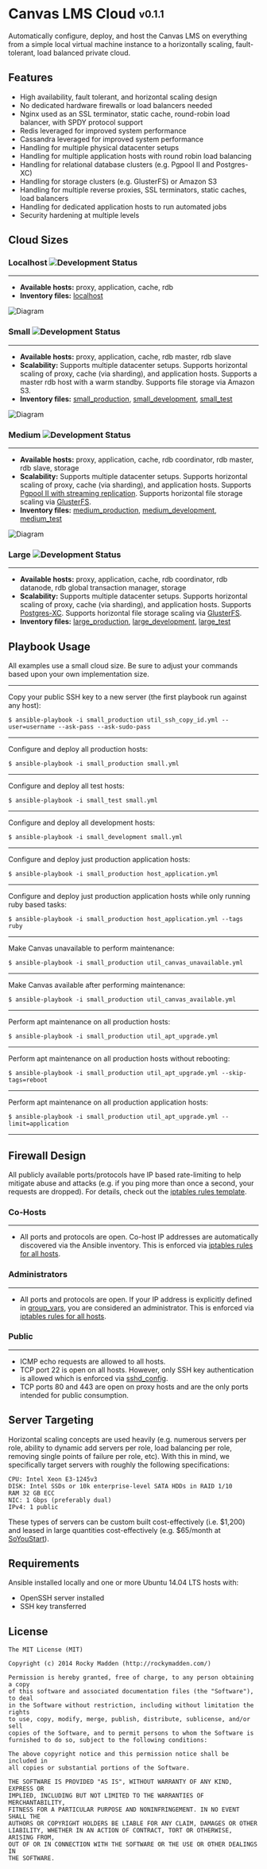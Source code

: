 # Canvas LMS Cloud <sub><sup>v0.1.1</sup></sub>

Automatically configure, deploy, and host the Canvas LMS on everything from a simple local virtual machine instance to a horizontally scaling, fault-tolerant, load balanced private cloud.

## Features
* High availability, fault tolerant, and horizontal scaling design
* No dedicated hardware firewalls or load balancers needed
* Nginx used as an SSL terminator, static cache, round-robin load balancer, with SPDY protocol support
* Redis leveraged for improved system performance
* Cassandra leveraged for improved system performance
* Handling for multiple physical datacenter setups
* Handling for multiple application hosts with round robin load balancing
* Handling for relational database clusters (e.g. Pgpool II and Postgres-XC)
* Handling for storage clusters (e.g. GlusterFS) or Amazon S3
* Handling for multiple reverse proxies, SSL terminators, static caches, load balancers
* Handling for dedicated application hosts to run automated jobs
* Security hardening at multiple levels

## Cloud Sizes

### Localhost ![Development Status](http://img.shields.io/badge/status-available-brightgreen.svg)
---
* __Available hosts:__ proxy, application, cache, rdb
* __Inventory files:__ [localhost](https://github.com/rockymadden/canvas-lms-cloud/blob/master/src/ansible/localhost)

![Diagram](https://googledrive.com/host/0B3I6erHNlT16MXUwY3R2WHJpZEU/canvas-lms-cloud-localhost.png)

### Small ![Development Status](http://img.shields.io/badge/status-available-brightgreen.svg)
---
* __Available hosts:__ proxy, application, cache, rdb master, rdb slave
* __Scalability:__ Supports multiple datacenter setups. Supports horizontal scaling of proxy, cache (via sharding), and application hosts. Supports a master rdb host with a warm standby. Supports file storage via Amazon S3.
* __Inventory files:__ [small_production](https://github.com/rockymadden/canvas-lms-cloud/blob/master/src/ansible/small_production), [small_development](https://github.com/rockymadden/canvas-lms-cloud/blob/master/src/ansible/small_development), [small_test](https://github.com/rockymadden/canvas-lms-cloud/blob/master/src/ansible/small_test)

![Diagram](https://googledrive.com/host/0B3I6erHNlT16MXUwY3R2WHJpZEU/canvas-lms-cloud-small.png)

### Medium ![Development Status](http://img.shields.io/badge/status-queued-lightgrey.svg)
---
* __Available hosts:__ proxy, application, cache, rdb coordinator, rdb master, rdb slave, storage
* __Scalability:__ Supports multiple datacenter setups. Supports horizontal scaling of proxy, cache (via sharding), and application hosts. Supports [Pgpool II with streaming replication](http://www.pgpool.net/). Supports horizontal file storage scaling via [GlusterFS](http://www.gluster.org/).
* __Inventory files:__ [medium_production](https://github.com/rockymadden/canvas-lms-cloud/blob/master/src/ansible/medium_production), [medium_development](https://github.com/rockymadden/canvas-lms-cloud/blob/master/src/ansible/medium_development), [medium_test](https://github.com/rockymadden/canvas-lms-cloud/blob/master/src/ansible/medium_test)

![Diagram](https://googledrive.com/host/0B3I6erHNlT16MXUwY3R2WHJpZEU/canvas-lms-cloud-medium.png)

### Large ![Development Status](http://img.shields.io/badge/status-queued-lightgrey.svg)
---
* __Available hosts:__ proxy, application, cache, rdb coordinator, rdb datanode, rdb global transaction manager, storage
* __Scalability:__ Supports multiple datacenter setups. Supports horizontal scaling of proxy, cache (via sharding), and application hosts. Supports [Postgres-XC](https://wiki.postgresql.org/wiki/Postgres-XC). Supports horizontal file storage scaling via [GlusterFS](http://www.gluster.org/).
* __Inventory files:__ [large_production](https://github.com/rockymadden/canvas-lms-cloud/blob/master/src/ansible/large_production), [large_development](https://github.com/rockymadden/canvas-lms-cloud/blob/master/src/ansible/large_development), [large_test](https://github.com/rockymadden/canvas-lms-cloud/blob/master/src/ansible/large_test)

## Playbook Usage

All examples use a small cloud size. Be sure to adjust your commands based upon your own implementation size.

---

Copy your public SSH key to a new server (the first playbook run against any host):
```
$ ansible-playbook -i small_production util_ssh_copy_id.yml --user=username --ask-pass --ask-sudo-pass
```

---

Configure and deploy all production hosts:
```
$ ansible-playbook -i small_production small.yml
```

---

Configure and deploy all test hosts:
```
$ ansible-playbook -i small_test small.yml
```

---

Configure and deploy all development hosts:
```
$ ansible-playbook -i small_development small.yml
```

---

Configure and deploy just production application hosts:
```
$ ansible-playbook -i small_production host_application.yml
```

---

Configure and deploy just production application hosts while only running ruby based tasks:
```
$ ansible-playbook -i small_production host_application.yml --tags ruby
```

---

Make Canvas unavailable to perform maintenance:
```
$ ansible-playbook -i small_production util_canvas_unavailable.yml
```

---

Make Canvas available after performing maintenance:
```
$ ansible-playbook -i small_production util_canvas_available.yml
```

---

Perform apt maintenance on all production hosts:
```
$ ansible-playbook -i small_production util_apt_upgrade.yml
```

---

Perform apt maintenance on all production hosts without rebooting:
```
$ ansible-playbook -i small_production util_apt_upgrade.yml --skip-tags=reboot
```

---

Perform apt maintenance on all production application hosts:
```
$ ansible-playbook -i small_production util_apt_upgrade.yml --limit=application
```

---

## Firewall Design

All publicly available ports/protocols have IP based rate-limiting to help mitigate abuse and attacks (e.g. if you ping more than once a second, your requests are dropped). For details, check out the [iptables rules template](https://github.com/rockymadden/canvas-lms-cloud/blob/master/src/ansible/roles/common/templates/etc/iptables/rules.v4.j2).

### Co-Hosts
---
* All ports and protocols are open. Co-host IP addresses are automatically discovered via the Ansible inventory. This is enforced via [iptables rules for all hosts](https://github.com/rockymadden/canvas-lms-cloud/blob/master/src/ansible/roles/common/templates/etc/iptables/rules.v4.j2).

### Administrators
---
* All ports and protocols are open. If your IP address is explicitly defined in [group_vars](https://github.com/rockymadden/canvas-lms-cloud/blob/master/src/ansible/group_vars/all.example), you are considered an administrator. This is enforced via [iptables rules for all hosts](https://github.com/rockymadden/canvas-lms-cloud/blob/master/src/ansible/roles/common/templates/etc/iptables/rules.v4.j2).

### Public
---
* ICMP echo requests are allowed to all hosts.
* TCP port 22 is open on all hosts. However, only SSH key authentication is allowed which is enforced via [sshd_config](https://github.com/rockymadden/canvas-lms-cloud/blob/master/src/ansible/roles/common/templates/etc/ssh/sshd_config.j2).
* TCP ports 80 and 443 are open on proxy hosts and are the only ports intended for public consumption.

## Server Targeting
Horizontal scaling concepts are used heavily (e.g. numerous servers per role, ability to dynamic add servers per role, load balancing per role, removing single points of failure per role, etc). With this in mind, we specifically target servers with roughly the following specifications:

```
CPU: Intel Xeon E3-1245v3
DISK: Intel SSDs or 10k enterprise-level SATA HDDs in RAID 1/10
RAM 32 GB ECC
NIC: 1 Gbps (preferably dual)
IPv4: 1 public
```

These types of servers can be custom built cost-effectively (i.e. $1,200) and leased in large quantities cost-effectively (e.g. $65/month at [SoYouStart](http://www.soyoustart.com/us/offers/sys-e32-4.xml)).

## Requirements

Ansible installed locally and one or more Ubuntu 14.04 LTS hosts with:
* OpenSSH server installed
* SSH key transferred

## License

```
The MIT License (MIT)

Copyright (c) 2014 Rocky Madden (http://rockymadden.com/)

Permission is hereby granted, free of charge, to any person obtaining a copy
of this software and associated documentation files (the "Software"), to deal
in the Software without restriction, including without limitation the rights
to use, copy, modify, merge, publish, distribute, sublicense, and/or sell
copies of the Software, and to permit persons to whom the Software is
furnished to do so, subject to the following conditions:

The above copyright notice and this permission notice shall be included in
all copies or substantial portions of the Software.

THE SOFTWARE IS PROVIDED "AS IS", WITHOUT WARRANTY OF ANY KIND, EXPRESS OR
IMPLIED, INCLUDING BUT NOT LIMITED TO THE WARRANTIES OF MERCHANTABILITY,
FITNESS FOR A PARTICULAR PURPOSE AND NONINFRINGEMENT. IN NO EVENT SHALL THE
AUTHORS OR COPYRIGHT HOLDERS BE LIABLE FOR ANY CLAIM, DAMAGES OR OTHER
LIABILITY, WHETHER IN AN ACTION OF CONTRACT, TORT OR OTHERWISE, ARISING FROM,
OUT OF OR IN CONNECTION WITH THE SOFTWARE OR THE USE OR OTHER DEALINGS IN
THE SOFTWARE.
```
